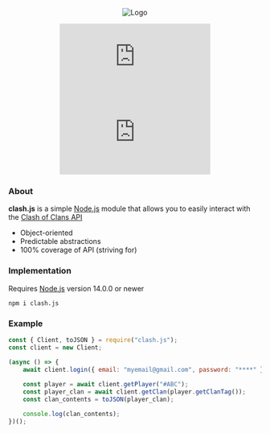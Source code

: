 <div align="center">
  
  ![Logo](https://developer.clashofclans.com/front-bg-small.d355db.jpg)

  [![Npm](https://img.shields.io/npm/v/clash.js)](https://www.npmjs.com/package/clash.js)
  [![Downloads](https://img.shields.io/npm/dt/clash.js)](https://www.npmjs.com/package/clash.js)

</div>

### About

**clash.js** is a simple [Node.js](https://nodejs.org/en/) module that allows you to easily interact with the [Clash of Clans API](https://developer.clashofclans.com/#/)
  - Object-oriented
  - Predictable abstractions
  - 100% coverage of API (striving for)

### Implementation
Requires [Node.js](https://nodejs.org/en/) version 14.0.0 or newer
```sh-session
npm i clash.js
```
  
### Example
  
```js
const { Client, toJSON } = require("clash.js");
const client = new Client;

(async () => {
    await client.login({ email: "myemail@gmail.com", password: "****" })
    
    const player = await client.getPlayer("#ABC");
    const player_clan = await client.getClan(player.getClanTag());
    const clan_contents = toJSON(player_clan);

    console.log(clan_contents);
})();
```
